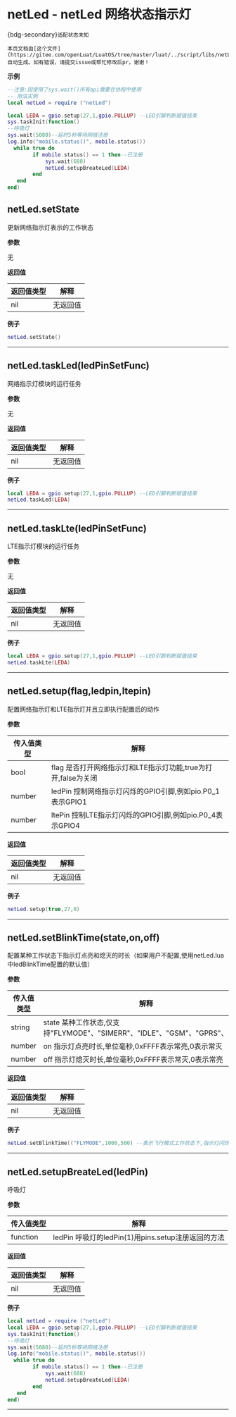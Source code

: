 # netLed - netLed 网络状态指示灯

{bdg-secondary}`适配状态未知`

```{note}
本页文档由[这个文件](https://gitee.com/openLuat/LuatOS/tree/master/luat/../script/libs/netLed.lua)自动生成。如有错误，请提交issue或帮忙修改后pr，谢谢！
```


**示例**

```lua
--注意:因使用了sys.wait()所有api需要在协程中使用
-- 用法实例
local netLed = require ("netLed")

local LEDA = gpio.setup(27,1,gpio.PULLUP) --LED引脚判断赋值结束
sys.taskInit(function()
--呼吸灯
sys.wait(5080)--延时5秒等待网络注册
log.info("mobile.status()", mobile.status())
  while true do
        if mobile.status() == 1 then--已注册
            sys.wait(688)
            netLed.setupBreateLed(LEDA)
        end
   end
end)

```

## netLed.setState



更新网络指示灯表示的工作状态

**参数**

无

**返回值**

|返回值类型|解释|
|-|-|
|nil|无返回值|

**例子**

```lua
netLed.setState()

```

---

## netLed.taskLed(ledPinSetFunc)



网络指示灯模块的运行任务

**参数**

无

**返回值**

|返回值类型|解释|
|-|-|
|nil|无返回值|

**例子**

```lua
local LEDA = gpio.setup(27,1,gpio.PULLUP) --LED引脚判断赋值结束
netLed.taskLed(LEDA)

```

---

## netLed.taskLte(ledPinSetFunc)



LTE指示灯模块的运行任务

**参数**

无

**返回值**

|返回值类型|解释|
|-|-|
|nil|无返回值|

**例子**

```lua
local LEDA = gpio.setup(27,1,gpio.PULLUP) --LED引脚判断赋值结束
netLed.taskLte(LEDA)

```

---

## netLed.setup(flag,ledpin,ltepin)



配置网络指示灯和LTE指示灯并且立即执行配置后的动作

**参数**

|传入值类型|解释|
|-|-|
|bool|flag 是否打开网络指示灯和LTE指示灯功能,true为打开,false为关闭|
|number|ledPin 控制网络指示灯闪烁的GPIO引脚,例如pio.P0_1表示GPIO1|
|number|ltePin 控制LTE指示灯闪烁的GPIO引脚,例如pio.P0_4表示GPIO4|

**返回值**

|返回值类型|解释|
|-|-|
|nil|无返回值|

**例子**

```lua
netLed.setup(true,27,0)

```

---

## netLed.setBlinkTime(state,on,off)



配置某种工作状态下指示灯点亮和熄灭的时长（如果用户不配置,使用netLed.lua中ledBlinkTime配置的默认值）

**参数**

|传入值类型|解释|
|-|-|
|string|state 某种工作状态,仅支持"FLYMODE"、"SIMERR"、"IDLE"、"GSM"、"GPRS"、"SCK"|
|number|on 指示灯点亮时长,单位毫秒,0xFFFF表示常亮,0表示常灭|
|number|off 指示灯熄灭时长,单位毫秒,0xFFFF表示常灭,0表示常亮|

**返回值**

|返回值类型|解释|
|-|-|
|nil|无返回值 |

**例子**

```lua
netLed.setBlinkTime(("FLYMODE",1000,500) --表示飞行模式工作状态下,指示灯闪烁规律为: 亮1秒,灭8.5秒

```

---

## netLed.setupBreateLed(ledPin)



呼吸灯

**参数**

|传入值类型|解释|
|-|-|
|function|ledPin 呼吸灯的ledPin(1)用pins.setup注册返回的方法|

**返回值**

|返回值类型|解释|
|-|-|
|nil|无返回值|

**例子**

```lua
local netLed = require ("netLed")
local LEDA = gpio.setup(27,1,gpio.PULLUP) --LED引脚判断赋值结束
sys.taskInit(function()
--呼吸灯
sys.wait(5080)--延时5秒等待网络注册
log.info("mobile.status()", mobile.status())
  while true do
        if mobile.status() == 1 then--已注册
            sys.wait(688)
            netLed.setupBreateLed(LEDA)
        end
   end
end)

```

---

